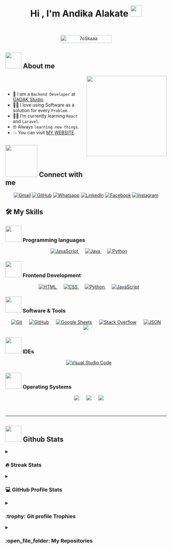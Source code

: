<h1 align="center">Hi , I'm Andika Alakate <img src="https://media.giphy.com/media/hvRJCLFzcasrR4ia7z/giphy.gif" width="35"></h1>
<!-- <p align="center"> -->
<!--   <a href="https://github.com/DenverCoder1/readme-typing-svg"><img src="https://readme-typing-svg.herokuapp.com?font=Time+New+Roman&color=%23C8BE25&size=25&center=true&vCenter=true&width=600&height=100&lines=Software+Engineer+@bld.ai;Computer+Science+Student;Competitive+Programmer;2x+ACPC+Finalist;Expert+on+Codeforces;Division+1+on+Codechef+(5+Stars);4+Kyu+on+Atcoder;Always+learning+new+things"></a> -->
<!-- </p> -->

<br>

<p align="center"> 
	<img src="https://komarev.com/ghpvc/?username=andikaalakate&label=Profile%20views&color=0047AB&style=plastic?" alt="7oSkaaa" height=25px, width=160px/> 
<!-- 	- -->
<!-- 		<a href = "https://commits.top/egypt.html" target="_blank">
			<img src="https://aktive.tk/egypt/andikaalakate?color=red" alt="Most Active Users" target="_blank" height=25px, width=250px/> 
		</a> -->

<!-- 	<a href = "https://commits.top/egypt.html" target="_blank">
		<img src="https://enfsgag3ayy6w9q.m.pipedream.net/&style=plastic" alt="7oSkaaa" target="_blank" height=25px, width=250px/>
	</a> -->

</p>

## <picture><img src = "https://github.com/7oSkaaa/7oSkaaa/blob/main/Images/about_me.gif?raw=true" width = 50px></picture> About me

<picture> <img align="right" src="https://github.com/7oSkaaa/7oSkaaa/blob/main/Images/Right_Side.gif?raw=true" width = 250px></picture>

<br><br>

- :school: I am a `Backend Developer` at [GADAK Studio](https://gadakstd.my.id).
- :technologist: I love using Software as a solution for every `Problem`.
- :student: I’m currently learning `React` and `Laravel`.
- :nerd_face: Always `learning new things`.
- :boom: You can visit [MY WEBSITE](https://portfolio-andikaalakte.vercel.app).
  <br>

## <picture> <img src="https://github.com/7oSkaaa/7oSkaaa/blob/main/Images/Connect-with-me.gif?raw=true" width="100px"> </picture> Connect with me

<p align="center">
	<a href="mailto:andikaalakate@gmail.com"><img img src="https://img.shields.io/badge/gmail-%23EA4335.svg?style=plastic&logo=gmail&logoColor=white" alt="Gmail"/></a>
	<a href="https://github.com/andikaalakate"><img src="https://img.shields.io/badge/github-%23181717.svg?style=plastic&logo=github&logoColor=white" alt="GitHub"/></a>
	<a href="https://wa.me/089505722187"><img src="https://img.shields.io/badge/whatsapp-%2325D366.svg?style=plastic&logo=whatsapp&logoColor=white" alt="Whatsapp"/></a>
	<a href="https://www.linkedin.com/in/andikaalakate/"><img src="https://img.shields.io/badge/linkedin-%230A66C2.svg?style=plastic&logo=linkedin&logoColor=white" alt="LinkedIn"/></a>
	<a href="https://www.facebook.com/andika46710"><img src="https://img.shields.io/badge/facebook-%231877F2.svg?style=plastic&logo=facebook&logoColor=white" alt="Facebook"/></a>
	<a href="https://www.instagram.com/andika46710_/"><img src="https://img.shields.io/badge/instagram-%23E4405F.svg?style=plastic&logo=instagram&logoColor=white" alt="Instagram"/></a>
</p>

## 🛠️ My Skills

### <picture> <img src = "https://media1.tenor.com/m/8b2-2a17wIAAAAAC/wow-world-of-warcraft.gif" width = 50px> </picture> Programming languages

<p align="center"> 
  &emsp;
  <a href="https://developer.mozilla.org/en-US/docs/Web/JavaScript" target="_blank"> 
     <img alt="JavaScript" src="https://img.shields.io/badge/JavaScript%20-%23F7DF1E.svg?style=plastic&logo=javascript&logoColor=black">
   </a>
  &emsp;
  <a href="https://www.java.com" target="_blank"> 
    <img alt="Java" src="https://img.shields.io/badge/Java-%23007396.svg?style=plastic&logo=java&logoColor=white">
  </a>
  &emsp;
   <a href="https://www.python.org" target="_blank">
    <img alt="Python" src="https://img.shields.io/badge/Python%20-%2314354C.svg?style=plastic&logo=python&logoColor=white">
  </a>
</p>

### <picture> <img src = "https://github.com/7oSkaaa/7oSkaaa/blob/main/Images/Front_End.gif?raw=true" width = 50px> </picture> Frontend Development

<p align="center"> 
  &emsp; 
  <a href="https://www.w3.org/html/" target="_blank"> 
   <img alt="HTML" src="https://img.shields.io/badge/HTML5%20-%23E34F26.svg?style=plastic&logo=html5&logoColor=white">
  </a>   
  &emsp;
  <a href="https://www.w3schools.com/css/" target="_blank">
    <img alt="CSS" src="https://img.shields.io/badge/CSS%20-%231572B6.svg?style=plastic&logo=css3&logoColor=white">
  </a> 
  &emsp;
  <a href="https://www.python.org" target="_blank">
    <img alt="Python" src="https://img.shields.io/badge/react-%2361DAFB.svg?style=plastic&logo=React&logoColor=black">
  </a>
  &emsp;
  <a href="https://developer.mozilla.org/en-US/docs/Web/JavaScript" target="_blank"> 
     <img alt="JavaScript" src="https://img.shields.io/badge/JavaScript%20-%23F7DF1E.svg?style=plastic&logo=javascript&logoColor=black">
   </a>
</p>

### <picture> <img src = "https://github.com/7oSkaaa/7oSkaaa/blob/main/Images/Software_Tools.gif?raw=true" width = 50px> </picture> Software & Tools

<p align="center">
  &emsp;
    <a href="#"><img alt="Git" src="https://img.shields.io/badge/Git%20-%23F05033.svg?style=plastic&logo=git&logoColor=white"></a>
  &emsp;
    <a href="#"><img alt="GitHub" src="https://img.shields.io/badge/github-%23181717.svg?style=plastic&logo=github&logoColor=white"></a>
  &emsp;
    <a href="#"><img alt="Google Sheets" src="https://img.shields.io/badge/Google%20Sheets%20-%2334A853.svg?style=plastic&logo=google%20sheets&logoColor=white"></a>
  &emsp;
    <a href="#"><img alt="Stack Overflow" src="https://img.shields.io/badge/-Stack%20Overflow-FE7A16?style=plastic&logo=stack-overflow&logoColor=white"></a>
  &emsp;
    <a href="#"><img alt="JSON" img src="https://img.shields.io/badge/json-%23000000.svg?style=plastic&logo=json&logoColor=white"></a>
    &emsp;
    <a href="#"><img src="https://img.shields.io/badge/mysql-%234479A1.svg?&style=plastic&logo=mysql&logoColor=white"/></a>
</p>

### <picture> <img src = "https://github.com/7oSkaaa/7oSkaaa/blob/main/Images/IDEs.gif?raw=true" width = 50px> </picture> IDEs

<p align="center">
  &emsp;
    <a href="#"><img alt="Visual Studio Code" src="https://img.shields.io/badge/Visual%20Studio%20Code-0078d7.svg?style=plastic&logo=visual-studio-code&logoColor=white"></a>
</p>

### <picture> <img src = "https://github.com/7oSkaaa/7oSkaaa/blob/main/Images/OS.gif?raw=true" width = 50px> </picture> Operating Systems

<p align="center">
  &emsp;
    <a href="#"><img src="https://img.shields.io/badge/Linux-FCC624?style=plastic&logo=linux&logoColor=black"></a>
  &emsp;
    <a href="#"><img src="https://img.shields.io/badge/Ubuntu-E95420?style=plastic&logo=ubuntu&logoColor=white"></a>
  &emsp;
    <a href="#"><img src="https://img.shields.io/badge/Windows-0078D6?style=plastic&logo=windows&logoColor=white"></a>
</p>

<br>

---

## <picture> <img src = "https://github.com/7oSkaaa/7oSkaaa/blob/main/Images/Statistics.gif?raw=true" width = 50px> </picture> Github Stats

<details><summary><h3> 🔥 Streak Stats</h3></summary>

---

<p align="center"><img src="https://github-readme-streak-stats.herokuapp.com/?user=andikaalakate&theme=tokyonight_duo" alt="andikaalakate" /></p>

</details>
  
<details><summary><h3>💻 GitHub Profile Stats</h3></summary>

---

<p align="center">
    <a href="https://github.com/anuraghazra/github-readme-stats">
	    <img alt="andikaalakate's Github Stats" src="https://github-readme-stats.vercel.app/api?username=andikaalakate&show_icons=true&count_private=true&locale=en&theme=tokyonight&layout=compact" height="230px"/></a>
	  <img src="https://github-readme-stats.vercel.app/api/top-langs?username=andikaalakate&langs_count=10&show_icons=true&locale=en&theme=tokyonight" alt="andikaalakate" height="230px"/>
<br/>

<b>Note:</b> Top languages is only a metric of the languages my public code consists of and doesn't reflect experience or skill level.

  </p>
</details>

<details><summary> <h3> :trophy: Git profile Trophies </h3></summary>

---

<p align="center"> <a href="https://github.com/ryo-ma/github-profile-trophy"><img src="https://github-profile-trophy.vercel.app/?username=andikaalakate&layout=compact&theme=tokyonight&column=4&margin-w=15&margin-h=15" alt="andikaalakate" /></a> </p>
	
</details>
	
<details><summary><h3> :open_file_folder: My Repositories </h3></summary>

---

<div>
  <p align="center">
	<a href="https://github.com/andikaalakate/3A">
        <img src="https://github-readme-stats.vercel.app/api/pin/?username=andikaalakate&repo=3A&theme=tokyonight" alt="GitHub Stats" />
    </a>
	<a href="https://github.com/andikaalakate/absensi-laravel">
        <img src="https://github-readme-stats.vercel.app/api/pin/?username=andikaalakate&repo=absensi-laravel&theme=tokyonight" alt="GitHub Stats" />
    </a>
	<a href="https://github.com/andikaalakate/project_tokoonline">
        <img src="https://github-readme-stats.vercel.app/api/pin/?username=andikaalakate&repo=project_tokoonline&theme=tokyonight" alt="GitHub Stats" />
    </a>
	<a href="https://github.com/andikaalakate/alakate-network">
        <img src="https://github-readme-stats.vercel.app/api/pin/?username=andikaalakate&repo=alakate-network&theme=tokyonight" alt="GitHub Stats" />
    </a>
	<a href="https://github.com/andikaalakate/portfolio">
        <img src="https://github-readme-stats.vercel.app/api/pin/?username=andikaalakate&repo=portfolio&theme=tokyonight" alt="GitHub Stats" />
    </a>
	<a href="https://github.com/andikaalakate/vantanime">
        <img src="https://github-readme-stats.vercel.app/api/pin/?username=andikaalakate&repo=vantanime&theme=tokyonight" alt="GitHub Stats" />
    </a>
	<a href="https://github.com/andikaalakate/kastling">
        <img src="https://github-readme-stats.vercel.app/api/pin/?username=andikaalakate&repo=kastling&theme=tokyonight" alt="GitHub Stats" />
    </a>
	<a href="https://github.com/andikaalakate/kopi-kenangan">
        <img src="https://github-readme-stats.vercel.app/api/pin/?username=andikaalakate&repo=kopi-kenangan&theme=tokyonight" alt="GitHub Stats" />
    </a>
  </p>
</div>
</details>

</br></br>
